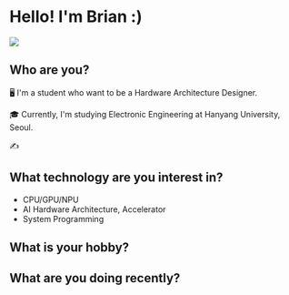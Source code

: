 # Hello! I'm Brian :)
<a href="mailto:s1331111@gmail.com"><img src="https://img.shields.io/badge/s1331111@gmail.com-000000?style=flat-square&logo=logoColor=white"/></a>
## Who are you?
🖥 I'm a student who want to be a Hardware Architecture Designer.

🎓 Currently, I'm studying Electronic Engineering at Hanyang University, Seoul.

✍



## What technology are you interest in?
 - CPU/GPU/NPU
 - AI Hardware Architecture, Accelerator
 - System Programming
 
 
## What is your hobby?
 
 
## What are you doing recently?



<!--
**ByeongWanChoi/ByeongWanChoi** is a ✨ _special_ ✨ repository because its `README.md` (this file) appears on your GitHub profile.

Here are some ideas to get you started:

- 🔭 I’m currently working on ...
- 🌱 I’m currently learning ...
- 👯 I’m looking to collaborate on ...
- 🤔 I’m looking for help with ...
- 💬 Ask me about ...
- 📫 How to reach me: ...
- 😄 Pronouns: ...
- ⚡ Fun fact: ...
-->
